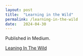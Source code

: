 ```yaml
---
layout: post
title:  "Learning in the Wild"
permalink: /learning-in-the-wild
date:   2024-04-30
---
```

Published in Medium.
 
[Leaning In The Wild](https://shaigue.medium.com/learning-in-the-wild-a85249af3a2c)


